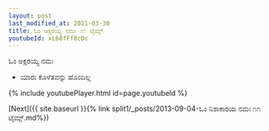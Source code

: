 ```yaml
---
layout: post
last_modified_at: 2021-03-30
title: ಓಂ ಅಕ್ಷರಯ್ಯ ನಮಃ ೧೧ ಟೈಮ್ಸ್
youtubeId: xL68fFf8cDc
---
```

 
 
 ಓಂ ಅಕ್ಷರಯ್ಯ ನಮಃ  
 
 -  ಯಾರು ಕೊಳೆತವನ್ನು ಹೊಂದಿಲ್ಲ 
 
  
 
  
 
 
 
 
 
 


{% include youtubePlayer.html id=page.youtubeId %}
 
[Next]({{ site.baseurl }}{% link  split1/_posts/2013-09-04-ಓಂ ನಿಶಾಕಾರಯ ನಮಃ ೧೧ ಟೈಮ್ಸ್.md%})
 
